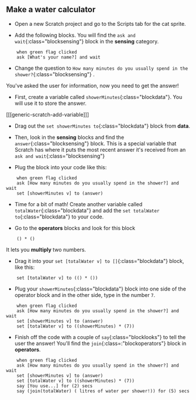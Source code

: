 ## Make a water calculator

+ Open a new Scratch project and go to the Scripts tab for the cat sprite.

+ Add the following blocks. You will find the `ask and wait`{:class="blocksensing"} block in the **sensing** category.

```blocks
    when green flag clicked
    ask [What's your name?] and wait
```

+ Change the question to `How many minutes do you usually spend in the shower?`{:class="blocksensing"} .

You've asked the user for information, now you need to get the answer! 

+ First, create a variable called `showerMinutes`{:class="blockdata"}. You will use it to store the answer.

[[[generic-scratch-add-variable]]]

+ Drag out the `set showerMinutes to`{:class="blockdata"} block from **data**.

+ Then, look in the **sensing** blocks and find the `answer`{:class="blocksensing"} block. This is a special variable that Scratch has where it puts the most recent answer it's received from an `ask and wait`{:class="blocksensing"}

+ Plug the block into your code like this:

```blocks
    when green flag clicked
    ask [How many minutes do you usually spend in the shower?] and wait
    set [showerMinutes v] to (answer)
```

+ Time for a bit of math! Create another variable called `totalWater`{:class="blockdata"} and add the `set totalWater to`{:class="blockdata"} to your code.

+ Go to the **operators** blocks and look for this block

```blocks
    () * ()
```

It lets you **multiply** two numbers.

+ Drag it into your `set [totalWater v] to []`{:class="blockdata"} block, like this:

```blocks
    set [totalWater v] to (() * ())
```

+ Plug your `showerMinutes`{:class="blockdata"} block into one side of the operator block and in the other side, type in the number `7`.

```blocks
    when green flag clicked
    ask [How many minutes do you usually spend in the shower?] and wait
    set [showerMinutes v] to (answer)
    set [totalWater v] to ((showerMinutes) * (7))
```

+ Finish off the code with a couple of `say`{:class="blocklooks"} to tell the user the answer! You'll find the `join`{:class=:"blockoperators"} block in **operators**.

```blocks
    when green flag clicked
    ask [How many minutes do you usually spend in the shower?] and wait
    set [showerMinutes v] to (answer)
    set [totalWater v] to ((showerMinutes) * (7))
    say [You use...] for (2) secs
    say (join(totalWater) ( litres of water per shower!)) for (5) secs
```